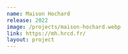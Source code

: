 ```yaml
---
name: Maison Hochard
release: 2022
image: /projects/maison-hochard.webp
link: https://mh.hrcd.fr/
layout: project
---
```

